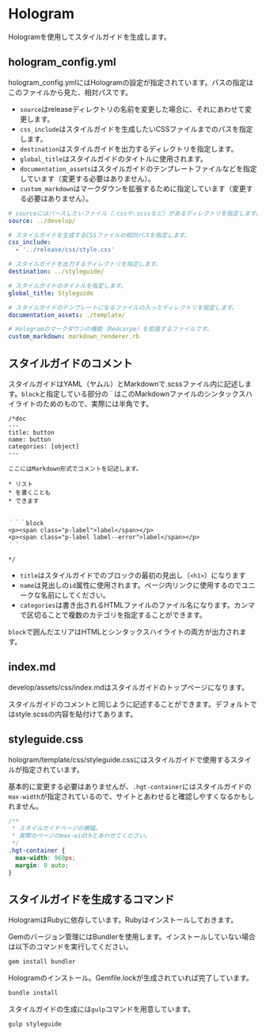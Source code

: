 # Hologram
Hologramを使用してスタイルガイドを生成します。

## hologram_config.yml
hologram_config.ymlにはHologramの設定が指定されています。パスの指定はこのファイルから見た、相対パスです。

* `source`はreleaseディレクトリの名前を変更した場合に、それにあわせて変更します。
* `css_include`はスタイルガイドを生成したいCSSファイルまでのパスを指定します。
* `destination`はスタイルガイドを出力するディレクトリを指定します。
* `global_title`はスタイルガイドのタイトルに使用されます。
* `documentation_assets`はスタイルガイドのテンプレートファイルなどを指定しています（変更する必要はありません）。
* `custom_markdown`はマークダウンを拡張するために指定しています（変更する必要はありません）。

```yml
# sourceにはパースしたいファイル（.cssや.scssなど）があるディレクトリを指定します。
source: ../develop/

# スタイルガイドを生成するCSSファイルの相対パスを指定します。
css_include:
  - '../release/css/style.css'

# スタイルガイドを出力するディレクトリを指定します。
destination: ../styleguide/

# スタイルガイドのタイトルを指定します。
global_title: Styleguide

# スタイルガイドのテンプレートになるファイルの入ったディレクトリを指定します。
documentation_assets: ./template/

# Hologramのマークダウンの機能（Redcarpe）を拡張するファイルです。
custom_markdown: markdown_renderer.rb
```

## スタイルガイドのコメント
スタイルガイドはYAML（ヤムル）とMarkdownで.scssファイル内に記述します。`block`と指定している部分の`｀`はこのMarkdownファイルのシンタックスハイライトのためのもので、実際には半角です。

```
/*doc
---
title: button
name: button
categories: [object]
---

ここにはMarkdown形式でコメントを記述します。

* リスト
* を書くことも
* できます


｀｀｀block
<p><span class="p-label">label</span></p>
<p><span class="p-label label--error">label</span></p>
｀｀｀

*/
```

* `title`はスタイルガイドでのブロックの最初の見出し（`<h1>`）になります
* `name`は見出しの`id`属性に使用されます。ページ内リンクに使用するのでユニークな名前にしてください。
* `categories`は書き出されるHTMLファイルのファイル名になります。カンマで区切ることで複数のカテゴリを指定することができます。

`block`で囲んだエリアはHTMLとシンタックスハイライトの両方が出力されます。

## index.md
develop/assets/css/index.mdはスタイルガイドのトップページになります。

スタイルガイドのコメントと同じように記述することができます。デフォルトではstyle.scssの内容を貼付けてあります。

## styleguide.css
hologram/template/css/styleguide.cssにはスタイルガイドで使用するスタイルが指定されています。

基本的に変更する必要はありませんが、`.hgt-container`にはスタイルガイドの`max-width`が指定されているので、サイトとあわせると確認しやすくなるかもしれません。

```css
/**
 * スタイルガイドページの横幅。
 * 実際のページのmax-widthとあわせてください。
 */
.hgt-container {
  max-width: 960px;
  margin: 0 auto;
}
```

## スタイルガイドを生成するコマンド
HologramはRubyに依存しています。Rubyはインストールしておきます。

Gemのバージョン管理にはBundlerを使用します。インストールしていない場合は以下のコマンドを実行してください。

```bash
gem install bundler
```

Hologramのインストール。Gemfile.lockが生成されていれば完了しています。

```bash
bundle install
```

スタイルガイドの生成には`gulp`コマンドを用意しています。

```bash
gulp styleguide
```
